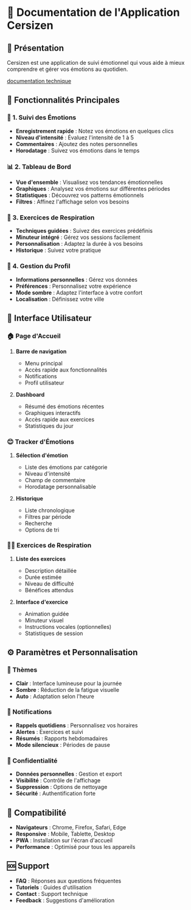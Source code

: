 # 📱 Documentation de l'Application Cersizen

## 🎯 Présentation
Cersizen est une application de suivi émotionnel qui vous aide à mieux comprendre et gérer vos émotions au quotidien.

[documentation technique](./technical.md)

## 🚀 Fonctionnalités Principales

### 📝 1. Suivi des Émotions
- **Enregistrement rapide** : Notez vos émotions en quelques clics
- **Niveau d'intensité** : Évaluez l'intensité de 1 à 5
- **Commentaires** : Ajoutez des notes personnelles
- **Horodatage** : Suivez vos émotions dans le temps

### 📊 2. Tableau de Bord
- **Vue d'ensemble** : Visualisez vos tendances émotionnelles
- **Graphiques** : Analysez vos émotions sur différentes périodes
- **Statistiques** : Découvrez vos patterns émotionnels
- **Filtres** : Affinez l'affichage selon vos besoins

### 🧘 3. Exercices de Respiration
- **Techniques guidées** : Suivez des exercices prédéfinis
- **Minuteur intégré** : Gérez vos sessions facilement
- **Personnalisation** : Adaptez la durée à vos besoins
- **Historique** : Suivez votre pratique

### 👤 4. Gestion du Profil
- **Informations personnelles** : Gérez vos données
- **Préférences** : Personnalisez votre expérience
- **Mode sombre** : Adaptez l'interface à votre confort
- **Localisation** : Définissez votre ville

## 💫 Interface Utilisateur

### 🏠 Page d'Accueil
1. **Barre de navigation**
   - Menu principal
   - Accès rapide aux fonctionnalités
   - Notifications
   - Profil utilisateur

2. **Dashboard**
   - Résumé des émotions récentes
   - Graphiques interactifs
   - Accès rapide aux exercices
   - Statistiques du jour

### 😊 Tracker d'Émotions
1. **Sélection d'émotion**
   - Liste des émotions par catégorie
   - Niveau d'intensité
   - Champ de commentaire
   - Horodatage personnalisable

2. **Historique**
   - Liste chronologique
   - Filtres par période
   - Recherche
   - Options de tri

### 🧘‍♂️ Exercices de Respiration
1. **Liste des exercices**
   - Description détaillée
   - Durée estimée
   - Niveau de difficulté
   - Bénéfices attendus

2. **Interface d'exercice**
   - Animation guidée
   - Minuteur visuel
   - Instructions vocales (optionnelles)
   - Statistiques de session

## ⚙️ Paramètres et Personnalisation

### 🎨 Thèmes
- **Clair** : Interface lumineuse pour la journée
- **Sombre** : Réduction de la fatigue visuelle
- **Auto** : Adaptation selon l'heure

### 🔔 Notifications
- **Rappels quotidiens** : Personnalisez vos horaires
- **Alertes** : Exercices et suivi
- **Résumés** : Rapports hebdomadaires
- **Mode silencieux** : Périodes de pause

### 🔐 Confidentialité
- **Données personnelles** : Gestion et export
- **Visibilité** : Contrôle de l'affichage
- **Suppression** : Options de nettoyage
- **Sécurité** : Authentification forte

## 📱 Compatibilité
- **Navigateurs** : Chrome, Firefox, Safari, Edge
- **Responsive** : Mobile, Tablette, Desktop
- **PWA** : Installation sur l'écran d'accueil
- **Performance** : Optimisé pour tous les appareils

## 🆘 Support
- **FAQ** : Réponses aux questions fréquentes
- **Tutoriels** : Guides d'utilisation
- **Contact** : Support technique
- **Feedback** : Suggestions d'amélioration 